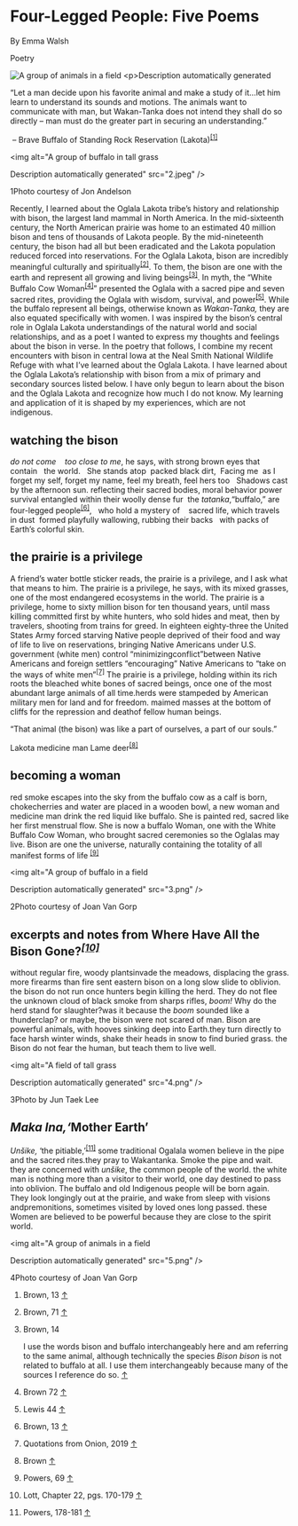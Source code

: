 <h1 class="Primary-Title">Four-Legged People: Five Poems</h1><p class="Byline">By Emma Walsh</p><p class="Article-Type">Poetry</p><img class="Hero-Image"><img alt="A group of animals in a field

Description automatically generated" src="1.jpeg" /></img><p class="Emphasized-Paragraph">“Let a man decide upon his favorite animal and make a study of it…let him learn to understand its sounds and motions. The animals want to communicate with man, but Wakan-Tanka does not intend they shall do so directly – man must do the greater part in securing an understanding.” </p><p class="Attribution"> – Brave Buffalo of Standing Rock Reservation (Lakota)<sup><a href="#endnote-2" id="endnote-ref-2">[1]</a></sup></p><img class="Article-Image"><img alt="A group of buffalo in tall grass

Description automatically generated" src="2.jpeg" /></img><figcaption class="Caption">1Photo courtesy of Jon Andelson</figcaption><p>Recently, I learned about the Oglala Lakota tribe’s history and relationship with bison, the largest land mammal in North America. In the mid-sixteenth century, the North American prairie was home to an estimated 40 million bison and tens of thousands of Lakota people. By the mid-nineteenth century, the bison had all but been eradicated and the Lakota population reduced forced into reservations. For the Oglala Lakota, bison are incredibly meaningful culturally and spiritually<sup><a href="#endnote-3" id="endnote-ref-3">[2]</a></sup>. To them, the bison are one with the earth and represent all growing and living beings<sup><a href="#endnote-4" id="endnote-ref-4">[3]</a></sup>. In myth, the “White Buffalo Cow Woman<sup><a href="#endnote-5" id="endnote-ref-5">[4]</a></sup>” presented the Oglala with a sacred pipe and seven sacred rites, providing the Oglala with wisdom, survival, and power<sup><a href="#endnote-6" id="endnote-ref-6">[5]</a></sup>. While the buffalo represent all beings, otherwise known as <em>Wakan-Tanka, </em>they are also equated specifically with women. I was inspired by the bison’s central role in Oglala Lakota understandings of the natural world and social relationships, and as a poet I wanted to express my thoughts and feelings about the bison in verse. In the poetry that follows, I combine my recent encounters with bison in central Iowa at the Neal Smith National Wildlife Refuge with what I’ve learned about the Oglala Lakota. I have learned about the Oglala Lakota’s relationship with bison from a mix of primary and secondary sources listed below. I have only begun to learn about the bison and the Oglala Lakota and recognize how much I do not know. My learning and application of it is shaped by my experiences, which are not indigenous. </p><h2 class="Title">watching the bison </h2><p class="Fixed-Format"><em>do not come    too close to me</em>, he says, with strong brown eyes that   contain   the world.   She stands atop  packed black dirt,  Facing me  as I forget my self, forget my name, feel my breath, feel hers too   Shadows cast by the afternoon sun. reflecting their sacred bodies, moral behavior power survival entangled within their woolly dense fur  the <em>tatanka</em>,“buffalo,” are four-legged people<sup><a href="#endnote-7" id="endnote-ref-7">[6]</a></sup>,   who hold a mystery of    sacred life, which travels    in dust  formed playfully wallowing, rubbing their backs   with packs of Earth’s colorful skin.  </p><h2 class="Title">the prairie is a privilege </h2><p class="Fixed-Format">A friend’s water bottle sticker reads, the prairie is a privilege, and I ask what that means to him. The prairie is a privilege, he says, with its mixed grasses, one of the most endangered ecosystems        in the world. The prairie is a privilege, home to sixty million bison for ten thousand years, until mass killing committed first by white hunters, who sold hides and meat, then by travelers, shooting from trains for greed. In eighteen eighty-three the United States Army forced starving Native people deprived of their food and way of life to live on reservations, bringing Native Americans under U.S. government (white men) control        “minimizingconflict”between Native Americans and foreign settlers   “encouraging”  Native Americans to               “take on the ways of                   white men”<sup><a href="#endnote-8" id="endnote-ref-8">[7]</a></sup> The prairie is a privilege,       holding within its rich roots the bleached white bones of sacred beings,             once one of the most abundant large animals of all time.herds were stampeded by American military men    for land and for freedom. maimed masses at the bottom of cliffs for the    repression and    deathof fellow human beings. </p><p class="Intense-Quote">“That animal (the bison) was like a part of ourselves, a part of our souls.”  </p><p class="Attribution">Lakota medicine man Lame deer<sup><a href="#endnote-9" id="endnote-ref-9">[8]</a></sup> </p><h2 class="Title">becoming a woman</h2><p class="Fixed-Format">red smoke       escapes into the sky from the buffalo cow			as a calf is born, chokecherries and water are placed in a wooden bowl, a new woman and medicine man drink the red liquid like buffalo. She is painted red, sacred like her first menstrual flow. She is now a buffalo Woman, one with the White Buffalo Cow Woman, who brought sacred ceremonies so the Oglalas may live.  Bison are one the universe, naturally containing the totality      of all manifest                       forms of                 life <sup><a href="#endnote-10" id="endnote-ref-10">[9]</a></sup> </p><img class="Article-Image"><img alt="A group of buffalo in a field

Description automatically generated" src="3.png" /></img><figcaption class="Caption">2Photo courtesy of Joan Van Gorp</figcaption><h2 class="Title">excerpts and notes from Where Have All the Bison Gone?<em><sup><a href="#endnote-11" id="endnote-ref-11">[10]</a></sup></em></h2><p><em> </em></p><p class="Fixed-Format">without regular fire,          woody plantsinvade   the meadows, displacing the grass. more firearms than fire sent   eastern bison on a  long       slow             slide  to       oblivion.  the bison do not run once hunters begin killing the herd. They do not flee the unknown cloud of black smoke    from sharps rifles,       <em>boom! </em>Why do the herd stand for slaughter?was it because the <em>boom </em>sounded like a thunderclap? or maybe, the bison were not scared of man.     Bison are powerful animals, with hooves      sinking   deep into Earth.they turn directly to face                                          harsh winter winds,            shake their heads in snow to find buried grass. the Bison do not fear the human, but teach them to live well.</p><img class="Article-Image"><img alt="A field of tall grass

Description automatically generated" src="4.png" /></img><figcaption class="Caption">3Photo by Jun Taek Lee</figcaption><h2 class="Title"><em>Maka Ina,‘</em>Mother Earth’</h2><p class="Fixed-Format"><em>Unšike,</em> ‘the pitiable,’<sup><a href="#endnote-12" id="endnote-ref-12">[11]</a></sup> 	some traditional Ogalala women believe in the pipe and the sacred rites.they pray to Wakantanka. Smoke the pipe and wait. 		they are concerned with <em>unšike</em>, the common people of the world.         the white man is nothing more than a visitor to their world, one day destined to pass into oblivion.  	The buffalo and old Indigenous people will be born again. They look longingly                     out at the   prairie, and wake from sleep with visions andpremonitions,                   sometimes visited by loved ones long passed. these Women are believed to be powerful because they are close to the spirit world. </p><img class="Article-Image"><img alt="A group of animals in a field

Description automatically generated" src="5.png" /></img><figcaption class="Caption">4Photo courtesy of Joan Van Gorp</figcaption><ol><li id="endnote-2"><p> Brown, 13 <a href="#endnote-ref-2">↑</a></p></li><li id="endnote-3"><p> Brown, 71 <a href="#endnote-ref-3">↑</a></p></li><li id="endnote-4"><p> Brown, 14</p><p> I use the words bison and buffalo interchangeably here and am referring to the same animal, although technically the species <em>Bison bison </em>is not related to buffalo at all. I use them interchangeably because many of the sources I reference do so.  <a href="#endnote-ref-4">↑</a></p></li><li id="endnote-5"><p> Brown 72 <a href="#endnote-ref-5">↑</a></p></li><li id="endnote-6"><p> Lewis 44 <a href="#endnote-ref-6">↑</a></p></li><li id="endnote-7"><p> Brown, 13 <a href="#endnote-ref-7">↑</a></p></li><li id="endnote-8"><p> Quotations from Onion, 2019 <a href="#endnote-ref-8">↑</a></p></li><li id="endnote-9"><p> Brown <a href="#endnote-ref-9">↑</a></p></li><li id="endnote-10"><p> Powers, 69 <a href="#endnote-ref-10">↑</a></p></li><li id="endnote-11"><p> Lott, Chapter 22, pgs. 170-179 <a href="#endnote-ref-11">↑</a></p></li><li id="endnote-12"><p> Powers, 178-181 <a href="#endnote-ref-12">↑</a></p></li></ol>